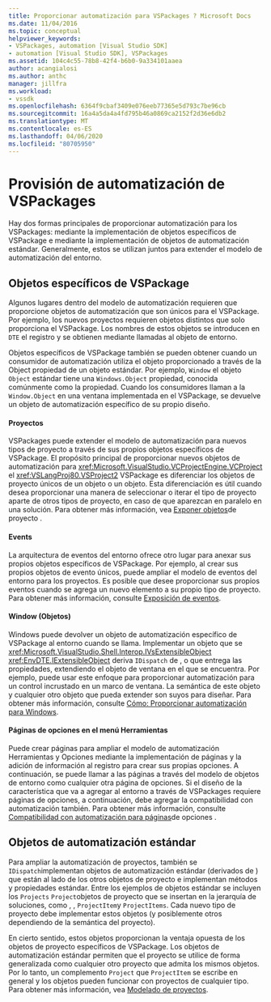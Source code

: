 ```yaml
---
title: Proporcionar automatización para VSPackages ? Microsoft Docs
ms.date: 11/04/2016
ms.topic: conceptual
helpviewer_keywords:
- VSPackages, automation [Visual Studio SDK]
- automation [Visual Studio SDK], VSPackages
ms.assetid: 104c4c55-78b8-42f4-b6b0-9a334101aaea
author: acangialosi
ms.author: anthc
manager: jillfra
ms.workload:
- vssdk
ms.openlocfilehash: 6364f9cbaf3409e076eeb77365e5d793c7be96cb
ms.sourcegitcommit: 16a4a5da4a4fd795b46a0869ca2152f2d36e6db2
ms.translationtype: MT
ms.contentlocale: es-ES
ms.lasthandoff: 04/06/2020
ms.locfileid: "80705950"
---
```

# <a name="providing-automation-for-vspackages"></a>Provisión de automatización de VSPackages
Hay dos formas principales de proporcionar automatización para los VSPackages: mediante la implementación de objetos específicos de VSPackage e mediante la implementación de objetos de automatización estándar. Generalmente, estos se utilizan juntos para extender el modelo de automatización del entorno.

## <a name="vspackage-specific-objects"></a>Objetos específicos de VSPackage
 Algunos lugares dentro del modelo de automatización requieren que proporcione objetos de automatización que son únicos para el VSPackage. Por ejemplo, los nuevos proyectos requieren objetos distintos que solo proporciona el VSPackage. Los nombres de estos objetos se introducen en `DTE` el registro y se obtienen mediante llamadas al objeto de entorno.

 Objetos específicos de VSPackage también se pueden obtener cuando un consumidor de automatización utiliza el objeto proporcionado a través de la Object propiedad de un objeto estándar. Por ejemplo, `Window` el objeto `Object` estándar tiene una `Windows.Object` propiedad, conocida comúnmente como la propiedad. Cuando los consumidores llaman a la `Window.Object` en una ventana implementada en el VSPackage, se devuelve un objeto de automatización específico de su propio diseño.

#### <a name="projects"></a>Proyectos
 VSPackages puede extender el modelo de automatización para nuevos tipos de proyecto a través de sus propios objetos específicos de VSPackage. El propósito principal de proporcionar nuevos objetos de automatización para <xref:Microsoft.VisualStudio.VCProjectEngine.VCProject> el <xref:VSLangProj80.VSProject2> VSPackage es diferenciar los objetos de proyecto únicos de un objeto o un objeto. Esta diferenciación es útil cuando desea proporcionar una manera de seleccionar o iterar el tipo de proyecto aparte de otros tipos de proyecto, en caso de que aparezcan en paralelo en una solución. Para obtener más información, vea [Exponer objetos](../../extensibility/internals/exposing-project-objects.md)de proyecto .

#### <a name="events"></a>Events
 La arquitectura de eventos del entorno ofrece otro lugar para anexar sus propios objetos específicos de VSPackage. Por ejemplo, al crear sus propios objetos de evento únicos, puede ampliar el modelo de eventos del entorno para los proyectos. Es posible que desee proporcionar sus propios eventos cuando se agrega un nuevo elemento a su propio tipo de proyecto. Para obtener más información, consulte [Exposición de eventos](../../extensibility/internals/exposing-events-in-the-visual-studio-sdk.md).

#### <a name="window-objects"></a>Window (Objetos)
 Windows puede devolver un objeto de automatización específico de VSPackage al entorno cuando se llama. Implementar un objeto que se <xref:Microsoft.VisualStudio.Shell.Interop.IVsExtensibleObject> <xref:EnvDTE.IExtensibleObject> deriva `IDispatch` de , o que entrega las propiedades, extendiendo el objeto de ventana en el que se encuentra. Por ejemplo, puede usar este enfoque para proporcionar automatización para un control incrustado en un marco de ventana. La semántica de este objeto y cualquier otro objeto que pueda extender son suyos para diseñar. Para obtener más información, consulte [Cómo: Proporcionar automatización para Windows](../../extensibility/internals/how-to-provide-automation-for-windows.md).

#### <a name="options-pages-on-the-tools-menu"></a>Páginas de opciones en el menú Herramientas
 Puede crear páginas para ampliar el modelo de automatización Herramientas y Opciones mediante la implementación de páginas y la adición de información al registro para crear sus propias opciones. A continuación, se puede llamar a las páginas a través del modelo de objetos de entorno como cualquier otra página de opciones. Si el diseño de la característica que va a agregar al entorno a través de VSPackages requiere páginas de opciones, a continuación, debe agregar la compatibilidad con automatización también. Para obtener más información, consulte [Compatibilidad con automatización para páginas](../../extensibility/internals/automation-support-for-options-pages.md)de opciones .

## <a name="standard-automation-objects"></a>Objetos de automatización estándar
 Para ampliar la automatización de proyectos, también se `IDispatch`implementan objetos de automatización estándar (derivados de ) que están al lado de los otros objetos de proyecto e implementan métodos y propiedades estándar. Entre los ejemplos de objetos estándar se incluyen los `Projects` `Project`objetos de proyecto que se insertan en la jerarquía de soluciones, como , , `ProjectItem`y `ProjectItems`. Cada nuevo tipo de proyecto debe implementar estos objetos (y posiblemente otros dependiendo de la semántica del proyecto).

 En cierto sentido, estos objetos proporcionan la ventaja opuesta de los objetos de proyecto específicos de VSPackage. Los objetos de automatización estándar permiten que el proyecto se utilice de forma generalizada como cualquier otro proyecto que admita los mismos objetos. Por lo tanto, un complemento `Project` que `ProjectItem` se escribe en general y los objetos pueden funcionar con proyectos de cualquier tipo. Para obtener más información, vea [Modelado de proyectos](../../extensibility/internals/project-modeling.md).
